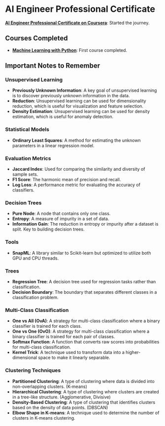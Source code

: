 # AI Engineer Professional Certificate
**[AI Engineer Professional Certificate on Coursera](https://www.coursera.org/professional-certificates/ai-engineer)**: Started the journey.

## Courses Completed
- **[Machine Learning with Python](https://www.coursera.org/learn/machine-learning-with-python)**: First course completed.

## Important Notes to Remember

### Unsupervised Learning
- **Previously Unknown Information**: A key goal of unsupervised learning is to discover previously unknown information in the data.
- **Reduction**: Unsupervised learning can be used for dimensionality reduction, which is useful for visualization and feature selection.
- **Density Estimation**: Unsupervised learning can be used for density estimation, which is useful for anomaly detection.

### Statistical Models
- **Ordinary Least Squares**: A method for estimating the unknown parameters in a linear regression model.

### Evaluation Metrics
- **Jaccard Index**: Used for comparing the similarity and diversity of sample sets.
- **F1 Score**: The harmonic mean of precision and recall.
- **Log Loss**: A performance metric for evaluating the accuracy of classifiers.

### Decision Trees
- **Pure Node**: A node that contains only one class.
- **Entropy**: A measure of impurity in a set of data.
- **Information Gain**: The reduction in entropy or impurity after a dataset is split. Key to building decision trees.

### Tools
- **SnapML**: A library similar to Scikit-learn but optimized to utilize both GPU and CPU threads.

### Trees
- **Regression Tree**: A decision tree used for regression tasks rather than classification.
- **Decision Boundary**: The boundary that separates different classes in a classification problem.

### Multi-Class Classification
- **One vs All (OvA)**: A strategy for multi-class classification where a binary classifier is trained for each class.
- **One vs One (OvO)**: A strategy for multi-class classification where a binary classifier is trained for each pair of classes.
- **Softmax Function**: A function that converts raw scores into probabilities for multi-class classification.
- **Kernel Trick**: A technique used to transform data into a higher-dimensional space to make it linearly separable.

### Clustering Techniques
- **Partitioned Clustering**: A type of clustering where data is divided into non-overlapping clusters. (K-means)
- **Hierarchical Clustering**: A type of clustering where clusters are created in a tree-like structure. (Agglomerative, Divisive)
- **Density-Based Clustering**: A type of clustering that identifies clusters based on the density of data points. (DBSCAN)
- **Elbow Shape in K-means**: A technique used to determine the number of clusters in K-means clustering.
